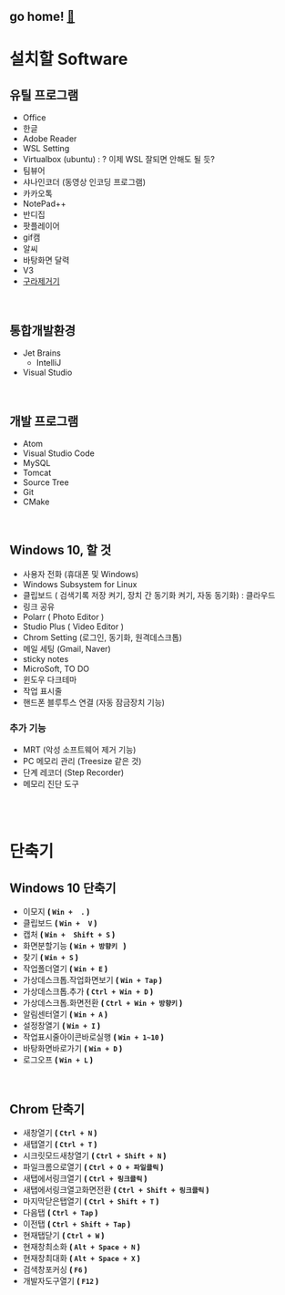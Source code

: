 
## go home! [:house_with_garden:](https://github.com/wnsgml972/midas_log)


# 설치할 Software


## 유틸 프로그램
- Office
- 한글
- Adobe Reader
- WSL Setting
- Virtualbox (ubuntu) : ? 이제 WSL 잘되면 안해도 될 듯?
- 팀뷰어
- 샤나인코더 (동영상 인코딩 프로그램)
- 카카오톡
- NotePad++
- 반디집
- 팟플레이어
- gif캠
- 알씨
- 바탕화면 달력
- V3
- [구라제거기](https://teus.me/484)


<br/>

## 통합개발환경
- Jet Brains
    - IntelliJ
- Visual Studio



<br/>

## 개발 프로그램
- Atom
- Visual Studio Code
- MySQL
- Tomcat
- Source Tree
- Git
- CMake



<br/>

## Windows 10, 할 것
- 사용자 전화 (휴대폰 및 Windows)
- Windows Subsystem for Linux
- 클립보드 ( 검색기록 저장 켜기, 장치 간 동기화 켜기, 자동 동기화) : 클라우드
- 링크 공유
- Polarr ( Photo Editor )
- Studio Plus ( Video Editor )
- Chrom Setting (로그인, 동기화, 원격데스크톱)
- 메일 세팅 (Gmail, Naver)
- sticky notes
- MicroSoft, TO DO
- 윈도우 다크테마
- 작업 표시줄
- 핸드폰 블루투스 연결 (자동 잠금장치 기능)
### 추가 기능
- MRT (악성 소프트웨어 제거 기능)
- PC 메모리 관리 (Treesize 같은 것)
- 단계 레코더 (Step Recorder)
- 메모리 진단 도구


<br/><br/>

# 단축기

## Windows 10 단축기
* 이모지 __( ```Win +  .``` )__
* 클립보드 __( ```Win +  V``` )__
* 캡처 __( ```Win +  Shift + S``` )__
* 화면분할기능 __( ```Win + 방향키 ``` )__
* 찾기 __( ```Win + S``` )__
* 작업폴더열기 __( ```Win + E``` )__
* 가상데스크톱.작업화면보기 __( ```Win + Tap``` )__
* 가상데스크톱.추가 __( ```Ctrl + Win + D``` )__
* 가상데스크톱.화면전환  __( ```Ctrl + Win + 방향키``` )__
* 알림센터열기 __( ```Win + A``` )__
* 설정창열기 __( ```Win + I``` )__
* 작업표시줄아이콘바로실행 __( ```Win + 1~10``` )__
* 바탕화면바로가기 __( ```Win + D``` )__
* 로그오프 __( ```Win + L``` )__

<br/>

## Chrom 단축기
* 새창열기 __( ```Ctrl + N``` )__
* 새탭열기 __( ```Ctrl + T``` )__
* 시크릿모드새창열기 __( ```Ctrl + Shift + N``` )__
* 파일크롬으로열기  __( ```Ctrl + O + 파일클릭``` )__
* 새탭에서링크열기 __( ```Ctrl + 링크클릭``` )__
* 새탭에서링크열고화면전환 __( ```Ctrl + Shift + 링크클릭``` )__
* 마지막닫은탭열기 __( ```Ctrl + Shift + T``` )__
* 다음탭 __( ```Ctrl + Tap``` )__
* 이전탭 __( ```Ctrl + Shift + Tap``` )__
* 현재탭닫기 __( ```Ctrl + W``` )__
* 현재창최소화  __( ```Alt + Space + N``` )__
* 현재창최대화 __( ```Alt + Space + X``` )__
* 검색창포커싱  __( ```F6``` )__
* 개발자도구열기  __( ```F12``` )__
